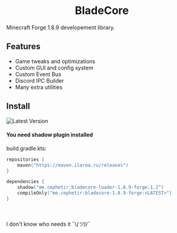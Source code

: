 <h1 align="center">BladeCore</h1>

Minecraft Forge 1.8.9 developement library.


## Features
- Game tweaks and optimizations
- Custom GUI and config system
- Custom Event Bus
- Discord IPC Builder
- Many extra utilities

## Install
![Latest Version](https://badgen.net/github/tag/cephetir/bladecore)

#### You need shadow plugin installed
build.gradle.kts:
```kotlin
repositories {
    maven("https://maven.ilarea.ru/releases")
}

dependencies {
    shadow("me.cephetir:bladecore-loader-1.8.9-forge:1.2")
    compileOnly("me.cephetir:bladecore-1.8.9-forge:<LATEST>")
}
```
\
\
I don't know who needs it ¯\\_(ツ)_/¯
